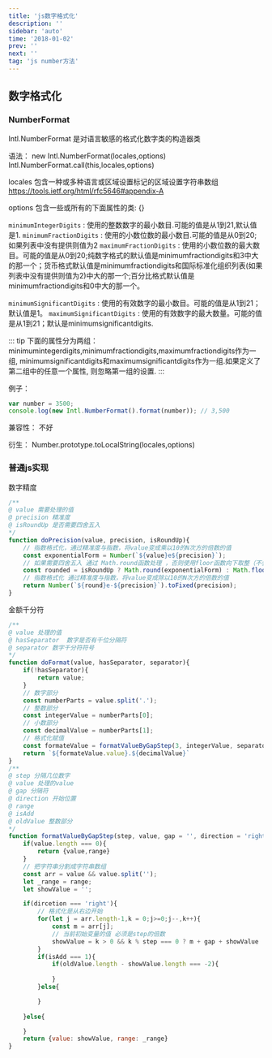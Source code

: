 ```yaml
---
title: 'js数字格式化'
description: ''
sidebar: 'auto'
time: '2018-01-02'
prev: ''
next: ''
tag: 'js number方法'
---
```



## 数字格式化

### NumberFormat

Intl.NumberFormat 是对语言敏感的格式化数字类的构造器类

语法：
new Intl.NumberFormat(locales,options)
Intl.NumberFormat.call(this,locales,options)

locales 包含一种或多种语言或区域设置标记的区域设置字符串数组 https://tools.ietf.org/html/rfc5646#appendix-A

options 包含一些或所有的下面属性的类: {}

`minimumIntegerDigits` : 使用的整数数字的最小数目.可能的值是从1到21,默认值是1.
`minimumFractionDigits` : 使用的小数位数的最小数目.可能的值是从0到20;如果列表中没有提供则值为2
`maximumFractionDigits` : 使用的小数位数的最大数目。可能的值是从0到20;纯数字格式的默认值是minimumfractiondigits和3中大的那一个；货币格式默认值是minimumfractiondigits和国际标准化组织列表(如果列表中没有提供则值为2)中大的那一个;百分比格式默认值是minimumfractiondigits和0中大的那一个。

`minimumSignificantDigits` : 使用的有效数字的最小数目。可能的值是从1到21；默认值是1。
`maximumSignificantDigits` : 使用的有效数字的最大数量。可能的值是从1到21；默认是minimumsignificantdigits.

::: tip 
下面的属性分为两组：minimumintegerdigits,minimumfractiondigits,maximumfractiondigits作为一组,
minimumsignificantdigits和maximumsignificantdigits作为一组.如果定义了第二组中的任意一个属性,
则忽略第一组的设置.
:::

例子：
``` js
var number = 3500;
console.log(new Intl.NumberFormat().format(number)); // 3,500
```

兼容性：
不好

衍生：
Number.prototype.toLocalString(locales,options)

### 普通js实现

数字精度

``` js
/**
@ value 需要处理的值
@ precision 精准度
@ isRoundUp 是否需要四舍五入
*/
function doPrecision(value, precision, isRoundUp){
    // 指数格式化，通过精准度与指数，将value变成乘以10的N次方的倍数的值
    const exponentialForm = Number(`${value}e${precision}`);
    // 如果需要四舍五入 通过 Math.round函数处理 ，否则使用floor函数向下取整（不会四舍五入）
    const rounded = isRoundUp ? Math.round(exponentialForm) : Math.floor(exponentialForm);
    // 指数格式化 通过精准度与指数，将value变成除以10的N次方的倍数的值
    return Number(`${round}e-${precision}`).toFixed(precision);
}
```

金额千分符

``` js
/**
@ value 处理的值
@ hasSeparator  数字是否有千位分隔符
@ separator 数字千分符符号
*/
function doFormat(value, hasSeparator, separator){
    if(!hasSeparator){
        return value;
    }
    // 数字部分
    const numberParts = value.split('.');
    // 整数部分
    const integerValue = numberParts[0];
    // 小数部分
    const decimalValue = numberParts[1];
    // 格式化赋值
    const formateValue = formatValueByGapStep(3, integerValue, separator, 'right', 0, 1);
    return `${formateValue.value}.${decimalValue}`
}
/**
@ step 分隔几位数字
@ value 处理的value
@ gap 分隔符
@ direction 开始位置
@ range
@ isAdd
@ oldValue 整数部分
*/
function formatValueByGapStep(step, value, gap = '', direction = 'right', range, isAdd = 1, oldValue = ''){
    if(value.length === 0){
        return {value,range}
    }
    // 把字符串分割成字符串数组
    const arr = value && value.split('');
    let _range = range;
    let showValue = '';

    if(dircetion === 'right'){
        // 格式化是从右边开始
        for(let j = arr.length-1,k = 0;j>=0;j--,k++){
            const m = arr[j];
            // 当前初始变量的值 必须是step的倍数
            showValue = k > 0 && k % step === 0 ? m + gap + showValue : m + '' + showValue;
        }
        if(isAdd === 1){
            if(oldValue.length - showValue.length === -2){
                
            }
        }else{

        }
        
    }else{

    }
    return {value: showValue, range: _range}
}
```